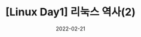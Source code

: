 ---
title: "[Linux Day1] 리눅스 역사(2)"
categories: Linux
tag: [Linux]

toc: true
toc_sticky: true
toc_label : 목차

 
date: 2022-02-21
last_modified_at: 2022-02-22
---